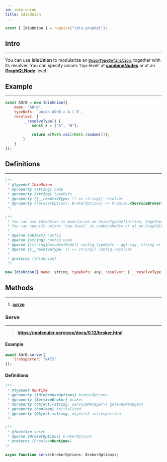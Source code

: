 ```yaml
---
id: idio-union
title: IdioUnion
---
```


```javascript 
const { IdioUnion } = require("idio-graphql");
```

## Intro

---

You can use **IdioUnion** to modularize an **[`UnionTypeDefinition`](http://spec.graphql.org/June2018/#UnionTypeDefinition)**,
together with its resolver. You can specify unions 'top-level' at **[combineNodes](combine-nodes)** or at an **[GraphQLNode](graphql-node)** level.

## Example

---

```javascript
const AOrB = new IdioUnion({
    name: "AOrB",
    typeDefs: `union AOrB = A | B`,
    resolver: {
        __resolveType() {
            const x = ["A", "B"];

            return x[Math.ceil(Math.random())];
        }
    }
});
```


## Definitions

---

```javascript
/**
 * @typedef IdioUnion
 * @property {string} name
 * @property {string} typeDefs
 * @property {{__resolveType: () => string}} resolver
 * @property {(brokerOptions: BrokerOptions) => Promise.<ServiceBroker>} serve
 */

/**
 * You can use IdioUnion to modularize an UnionTypeDefinition, together with its resolver.
 * You can specify unions 'top-level' at combineNodes or at an GraphQLNode level.
 *
 * @param {object} config
 * @param {string} config.name
 * @param {(string|DocumentNode)} config.typeDefs - gql-tag, string or filePath.
 * @param {{__resolveType: () => string}} config.resolver
 *
 * @returns {IdioUnion}
 */
```

```javascript
new IdioUnion({ name: string, typeDefs: any, resolver: { __resolveType: () => string } );
```

## Methods 

---


1. [**serve**](#serve)

### Serve 

---

> **https://moleculer.services/docs/0.12/broker.html**

#### Example
```javascript
await AOrB.serve({
    transporter: "NATS"
});
```

#### Definitions
```javascript
/**
 * @typedef Runtime
 * @property {IdioBrokerOptions} brokerOptions
 * @property {ServiceBroker} broker
 * @property {Object.<string, ServiceManager>} gatewayManagers
 * @property {boolean} initialized
 * @property {Object.<string, object>} introspection
 */

/**
 * @function serve
 * @param {BrokerOptions} brokerOptions
 * @returns {Promise<Runtime>}
*/
```

```javascript
async function serve(brokerOptions: BrokerOptions);
```